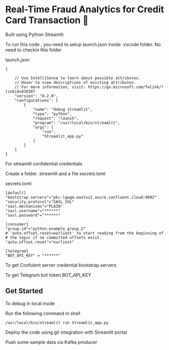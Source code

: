 
# Real-Time Fraud Analytics for Credit Card Transaction 🚀   
Built using Python Streamlit

To run this code , you need to setup launch.json inside .vscode folder. No need to checkin this folder

launch.json
```
{

    // Use IntelliSense to learn about possible attributes.
    // Hover to view descriptions of existing attributes.
    // For more information, visit: https://go.microsoft.com/fwlink/?linkid=830387
    "version": "0.2.0",
    "configurations": [
        {
            "name": "debug streamlit",
            "type": "python",
            "request": "launch",
            "program": "/usr/local/bin/streamlit",  
            "args": [
                "run",
                "Streamlit_app.py"
            ]
        }
    ]
}
```

For streamlit confidential credentials 

Create a folder .streamlit and a file secrets.toml

secrets.toml
```
[default]
"bootstrap.servers"="pkc-lgwgm.eastus2.azure.confluent.cloud:9092"
"security.protocol"="SASL_SSL"
"sasl.mechanisms"="PLAIN"
"sasl.username"="******"
"sasl.password"="******"

[consumer]
"group.id"="python_example_group_2"
# 'auto.offset.reset=earliest' to start reading from the beginning of
# the topic if no committed offsets exist.
"auto.offset.reset"="earliest"

[telegram]
"BOT_API_KEY" = "******"
```
To get Confulent server credential
bootstrap.servers 

To get Telegram bot token
BOT_API_KEY

## Get Started  
To debug in local mode

Run the following command in shell 
```
/usr/local/bin/streamlit run Streamlit_app.py
```

Deploy the code using git integration with Streamlit portal 

Push some sample data via Kafka producer
    

